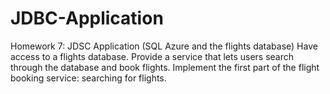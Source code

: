 # JDBC-Application
Homework 7: JDSC Application  (SQL Azure and the flights database)
Have access to a flights database. 
Provide a service that lets users search through the database and book flights.
Implement the first part of the flight booking service: searching for flights.

